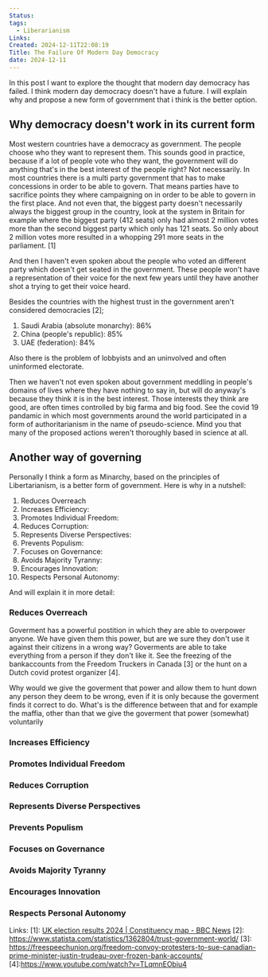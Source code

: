 ```yaml
---
Status: 
tags:
  - Liberarianism
Links: 
Created: 2024-12-11T22:08:19
Title: The Failure Of Modern Day Democracy
date: 2024-12-11
---
```

In this post I want to explore the thought that modern day democracy has failed. I think modern day democracy doesn't have a future. I will explain why and propose a new form of government that i think is the better option.

## Why democracy doesn't work in its current form

Most western countries have a democracy as government. The people choose who they want to represent them. This sounds good in practice, because if a lot of people vote who they want, the government will do anything that's in the best interest of the people right? Not necessarily. In most countries there is a multi party government that has to make concessions in order to be able to govern. That means parties have to sacrifice points they where campaigning on in order to be able to govern in the first place. And not even that, the biggest party doesn't necessarily always the biggest group in the country, look at the system in Britain for example where the biggest party (412 seats) only had almost 2 million votes more than the second biggest party which only has 121 seats. So only about 2 million votes more resulted in a whopping 291 more seats in the parliament. [1]

And then I haven't even spoken about the people who voted an different party which doesn't get seated in the government. These people won't have a representation of their voice for the next few years until they have another shot a trying to get their voice heard. 

Besides the countries with the highest trust in the government aren't considered democracies [2];
1. Saudi Arabia (absolute monarchy): 86%
2. China (people's republic): 85%
3. UAE (federation): 84%

Also there is the problem of lobbyists and an uninvolved and often uninformed electorate. 

Then we haven't not even spoken about government meddling in people's domains of lives where they have nothing to say in, but will do anyway's because they think it is in the best interest. Those interests they think are good, are often times controlled by big farma and big food. See the covid 19 pandamic in which most governments around the world participated in a form of authoritarianism in the name of pseudo-science. Mind you that many of the proposed actions weren't  thoroughly based in science at all.
## Another way of governing

Personally I think a form as Minarchy, based on the principles of Libertarianism, is a better form of government. Here is why in a nutshell: 

1. Reduces Overreach
2. Increases Efficiency: 
3. Promotes Individual Freedom:
4. Reduces Corruption:
5. Represents Diverse Perspectives:
6. Prevents Populism:
7. Focuses on Governance:
8. Avoids Majority Tyranny:
9. Encourages Innovation:
10. Respects Personal Autonomy:

And will explain it in more detail:

### Reduces Overreach

Goverment has a powerful postition in which they are able to overpower anyone. We have given them this power, but are we sure they don't use it against their citizens in a wrong way? Goverments are able to take everything from a person if they don't like it. See the freezing of the bankaccounts from the Freedom Truckers in Canada [3] or the hunt on a Dutch covid protest organizer [4]. 

Why would we give the goverment that power and allow them to hunt down any person they deem to be wrong, even if it is only because the goverment finds it correct to do. What's is the difference between that and for example the maffia, other than that we give the goverment that power (somewhat) voluntarily 
### Increases Efficiency
### Promotes Individual Freedom
### Reduces Corruption
### Represents Diverse Perspectives
### Prevents Populism
### Focuses on Governance
### Avoids Majority Tyranny

### Encourages Innovation
### Respects Personal Autonomy

Links:
[1]: [UK election results 2024 | Constituency map - BBC News](https://www.bbc.com/news/election/2024/uk/results)
[2]: https://www.statista.com/statistics/1362804/trust-government-world/
[3]: https://freespeechunion.org/freedom-convoy-protesters-to-sue-canadian-prime-minister-justin-trudeau-over-frozen-bank-accounts/
[4]:https://www.youtube.com/watch?v=TLqmnEObiu4
